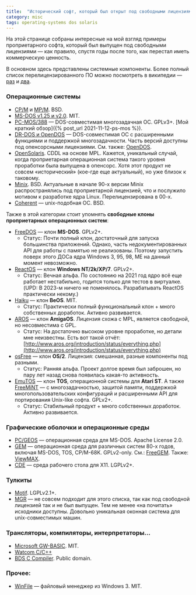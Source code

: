 ```yaml
---
title:  "Исторический софт, который был открыт под свободными лицензиями"
category: misc
tags: operating-systems dos solaris
---
```


На этой странице собраны интересные на мой взгляд примеры проприетарного софта, который был выпущен под свободными лицензиями — как правило, спустя годы после того, как перестал иметь коммерческую ценность.

В основном здесь представлены системные компоненты. Более полный список перелицензированного ПО можно посмотреть в википедии — [раз](https://en.wikipedia.org/wiki/List_of_formerly_proprietary_software) и [два](https://en.wikipedia.org/wiki/Category:Formerly_proprietary_software).

### Операционные системы

* [CP/M](https://en.wikipedia.org/wiki/CP/M) и [MP/M](https://en.wikipedia.org/wiki/MP/M). BSD.
* [MS-DOS v1.25 и v2.0](https://github.com/microsoft/ms-dos). MIT.
* [PC-MOS/388](https://github.com/roelandjansen/pcmos386v501) — DOS-совместимая многозадачная ОС. GPLv3+. [Мой краткий обзор]({% post_url 2021-11-12-ps-mos %}).
* [DR-DOS и OpenDOS](https://en.wikipedia.org/wiki/DR-DOS) — DOS-совместимая ОС с расширенными функциями и поддержкой многозадачности. Часть версий доступны под опенсорсными лицензиями. См. также: [OpenDOS](http://www.deltasoft.com/opendos.htm).
* [OpenSolaris](https://en.wikipedia.org/wiki/OpenSolaris). CDDL на основе MPL. Кажется, уникальный случай, когда проприетарная операционная система такого уровня проработки была выпущена в опенсорс. Хотя этот продукт не совсем «исторический» (кое-где еще актуальный), но уже близок к таковому.
* [Minix](https://en.wikipedia.org/wiki/Minix). BSD. Актуальные в начале 90-х версии Minix распространялись под проприетарной лицензией, что и послужило мотивом к разработке ядра Linux. Перелицензирована в 00-х.
* [Coherent](http://www.nesssoftware.com/home/mwc/source.php) — unix-подобная ОС. BSD.

Также в этой категории стоит упомнять **свободные клоны проприетарных операционных систем**:

* [FreeDOS](https://www.freedos.org/) — клон **MS-DOS**. GPLv2+.
  * Статус: Почти полный клон, достаточный для запуска большинства приложений. Однако, часть недокументированных API для работы с памятью не реализованы. Поэтому запустить поверх этого ДОСа ядра Windows 3, 95, 98, ME на данный момент невозможно.
* [ReactOS](https://reactos.org/) — клон **Windows NT/2k/XP/7**. GPLv2+.
  * Статус: Вечная альфа. По состоянию на 2021 год ядро всё еще работает нестабильно, годится только для тестов в виртуалке. (UPD: В 2023-м ничего не поменялось. Разрабатывать ReactOS практически некому.)
* [Haiku](https://www.haiku-os.org/) — клон **BeOS**. MIT.
  * Статус: Практически полный функциональный клон + много собственных доработок. Активно развивается.
* [AROS](https://www.haiku-os.org/) — клон **AmigaOS**. Лицензия схожа с MPL, является свободной, но несовместима с GPL.
  * Статус: На достаточно высоком уровне проработке, но детали мне неизвестны. Есть вот такой отчёт: [http://www.aros.org/introduction/status/everything.php](http://www.aros.org/introduction/status/everything.php)
* [osFree](http://www.osfree.org/) — клон **OS/2**. Лицензия: смешанная, разные компоненты под разными.
  * Статус: Ранняя альфа. Проект долгое время был заброшен, но пару лет назад снова появилась какая-то активность.
* [EmuTOS](https://emutos.sourceforge.io/) — клон **TOS**, операционной системы для **Atari ST**. А также [FreeMiNT](https://freemint.github.io/) — с многозадачностью, защитой памяти, поддержкой многопользовательских конфигураций и расширенными API для портирования Unix-like софта. GPLv2+.
  * Статус: Стабильный продукт + много собственных доработок. Активно развивается.

### Графические оболочки и операционные среды

* [PC/GEOS](https://github.com/bluewaysw/pcgeos) — операционная среда для MS-DOS. Apache License 2.0.
* [GEM](http://www.deltasoft.com/) — операционная среда для различных систем 80-х годов, включая MS-DOS, TOS, CP/M-68K. GPLv2-only. См.: [FreeGEM](https://en.wikipedia.org/wiki/FreeGEM). Также: [ViewMAX](https://en.wikipedia.org/wiki/ViewMAX).
* [CDE](http://sf.net/projects/cdesktopenv/) — среда рабочего стола для X11. LGPLv2+.

### Тулкиты

* [Motif](https://motif.ics.com/motif). LGPLv2.1+.
* [MGR](https://hack.org/mc/mgr/) — не совсем подходит для этого списка, так как под свободной лицензией так и не был выпущен. Тем не менее «на почитать» исходники доступны. Довольно уникальная оконная система для unix-совместимых машин.

### Трансляторы, компиляторы, интерпретаторы...

* [Microsoft GW-BASIC](https://github.com/microsoft/GW-BASIC). MIT.
* [Watcom C/C++](https://en.wikipedia.org/wiki/Watcom_C/C%2B%2B)
* [BDS C Compiler](https://en.wikipedia.org/wiki/BDS_C). Public domain.

### Прочее:

* [WinFile](https://github.com/Microsoft/winfile) — файловый менеджер из Windows 3. MIT.

